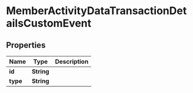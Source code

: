 

# MemberActivityDataTransactionDetailsCustomEvent


## Properties

| Name | Type | Description |
|------------ | ------------- | ------------- |
|**id** | **String** |  |
|**type** | **String** |  |



